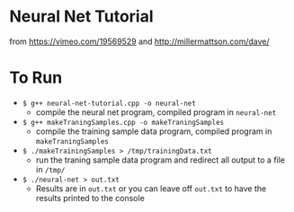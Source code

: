 # Neural Net Tutorial

from https://vimeo.com/19569529 and http://millermattson.com/dave/

# To Run
- `$ g++ neural-net-tutorial.cpp -o neural-net`
	- compile the neural net program, compiled program in `neural-net`
- `$ g++ makeTraningSamples.cpp -o makeTraningSamples`
	- compile the training sample data program, compiled program in `makeTraningSamples`
- `$ ./makeTrainingSamples > /tmp/trainingData.txt`
	- run the traning sample data program and redirect all output to a file in `/tmp/`
- `$ ./neural-net > out.txt`
	- Results are in `out.txt` or you can leave off `out.txt` to have the results printed to the console